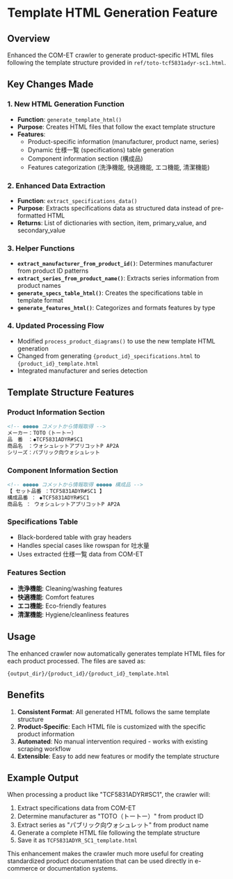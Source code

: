# Template HTML Generation Feature

## Overview
Enhanced the COM-ET crawler to generate product-specific HTML files following the template structure provided in `ref/toto-tcf5831adyr-sc1.html`.

## Key Changes Made

### 1. New HTML Generation Function
- **Function**: `generate_template_html()`
- **Purpose**: Creates HTML files that follow the exact template structure
- **Features**:
  - Product-specific information (manufacturer, product name, series)
  - Dynamic 仕様一覧 (specifications) table generation
  - Component information section (構成品)
  - Features categorization (洗浄機能, 快適機能, エコ機能, 清潔機能)

### 2. Enhanced Data Extraction
- **Function**: `extract_specifications_data()`
- **Purpose**: Extracts specifications data as structured data instead of pre-formatted HTML
- **Returns**: List of dictionaries with section, item, primary_value, and secondary_value

### 3. Helper Functions
- **`extract_manufacturer_from_product_id()`**: Determines manufacturer from product ID patterns
- **`extract_series_from_product_name()`**: Extracts series information from product names
- **`generate_specs_table_html()`**: Creates the specifications table in template format
- **`generate_features_html()`**: Categorizes and formats features by type

### 4. Updated Processing Flow
- Modified `process_product_diagrams()` to use the new template HTML generation
- Changed from generating `{product_id}_specifications.html` to `{product_id}_template.html`
- Integrated manufacturer and series detection

## Template Structure Features

### Product Information Section
```html
<!-- ●●●●● コメットから情報取得 -->
メーカー：TOTO（トートー）
品　番　：◆TCF5831ADYR#SC1
商品名　：ウォシュレットアプリコットP AP2A
シリーズ：パブリック向ウォシュレット
```

### Component Information Section
```html
<!-- ●●●●● コメットから情報取得 ●●●●● 構成品 -->
【 セット品番 ：TCF5831ADYR#SC1 】
構成品番 ： ◆TCF5831ADYR#SC1
商品名 ： ウォシュレットアプリコットP AP2A
```

### Specifications Table
- Black-bordered table with gray headers
- Handles special cases like rowspan for 吐水量
- Uses extracted 仕様一覧 data from COM-ET

### Features Section
- **洗浄機能**: Cleaning/washing features
- **快適機能**: Comfort features  
- **エコ機能**: Eco-friendly features
- **清潔機能**: Hygiene/cleanliness features

## Usage

The enhanced crawler now automatically generates template HTML files for each product processed. The files are saved as:
```
{output_dir}/{product_id}/{product_id}_template.html
```

## Benefits

1. **Consistent Format**: All generated HTML follows the same template structure
2. **Product-Specific**: Each HTML file is customized with the specific product information
3. **Automated**: No manual intervention required - works with existing scraping workflow
4. **Extensible**: Easy to add new features or modify the template structure

## Example Output

When processing a product like "TCF5831ADYR#SC1", the crawler will:
1. Extract specifications data from COM-ET
2. Determine manufacturer as "TOTO（トートー）" from product ID
3. Extract series as "パブリック向ウォシュレット" from product name
4. Generate a complete HTML file following the template structure
5. Save it as `TCF5831ADYR_SC1_template.html`

This enhancement makes the crawler much more useful for creating standardized product documentation that can be used directly in e-commerce or documentation systems.
